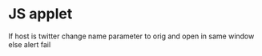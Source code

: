 # JS applet
If host is twitter change name parameter to orig and open in same window else alert fail